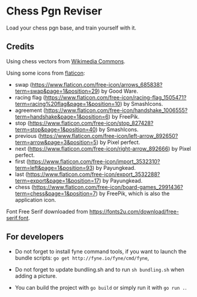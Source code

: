 # Chess Pgn Reviser

Load your chess pgn base, and train yourself with it.

## Credits

Using chess vectors from [Wikimedia Commons](https://commons.wikimedia.org/wiki/Category:SVG_chess_pieces).

Using some icons from [flaticon](https://www.flaticon.com/):

* swap (https://www.flaticon.com/free-icon/arrows_685838?term=swap&page=1&position=29) by Good Ware.
* racing flag (https://www.flaticon.com/free-icon/racing-flag_1505471?term=racing%20flag&page=1&position=10) by SmashIcons.
* agreement (https://www.flaticon.com/free-icon/handshake_1006555?term=handshake&page=1&position=6) by FreePik.
* stop (https://www.flaticon.com/free-icon/stop_827428?term=stop&page=1&position=40) by SmashIcons.
* previous (https://www.flaticon.com/free-icon/left-arrow_892650?term=arrow&page=3&position=5) by Pixel perfect.
* next (https://www.flaticon.com/free-icon/right-arrow_892666) by Pixel perfect.
* first (https://www.flaticon.com/free-icon/import_3532310?term=left&page=1&position=93) by Payungkead.
* last (https://www.flaticon.com/free-icon/export_3532288?term=export&page=1&position=17) by Payungkead.
* chess (https://www.flaticon.com/free-icon/board-games_2991436?term=chess&page=1&position=7) by FreePik, which is also the application icon.

Font Free Serif downloaded from https://fonts2u.com/download/free-serif.font.

## For developers

* Do not forget to install fyne command tools, if you want to launch the bundle scripts: `go get http://fyne.io/fyne/cmd/fyne`,

* Do not forget to update bundling.sh and to run `sh bundling.sh` when adding a picture.

* You can build the project with `go build` or simply run it with `go run .`.